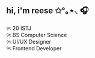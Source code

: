 ## hi, i'm reese ✩°｡⋆⸜ 🎧⠀⠀⠀⠀⠀⠀

୨ৎ 20 ISTJ <br>
୨ৎ BS Computer Science <br>
୨ৎ UI/UX Designer <br>
୨ৎ Frontend Developer <br>
